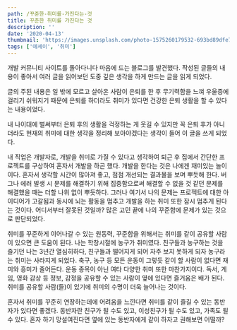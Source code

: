 ```yaml
---
path: /꾸준한-취미를-가진다는-것
title: 꾸준한 취미를 가진다는 것
description: ''
date: '2020-04-13'
thumbnail: 'https://images.unsplash.com/photo-1575260179532-693bd89dfe73?ixlib=rb-1.2.1&ixid=eyJhcHBfaWQiOjEyMDd9&auto=format&fit=crop&w=1050&q=80'
tags: ['에세이', '취미']
---
```


개발 커뮤니티 사이트를 돌아다니다 마음에 드는 블로그를 발견했다. 작성된 글들의 내용이 좋아서 여러 글을 읽어보던 도중 깊은 생각을 하게 만드는 글을 읽게 되었다.

글의 주된 내용은 일 밖에 모르고 살아온 사람이 은퇴를 한 후 무기력함을 느껴 우울증에 걸리기 쉬워지기 때문에 은퇴를 하더라도 취미가 있다면 건강한 은퇴 생활을 할 수 있다는 내용이었다.

내 나이대에 벌써부터 은퇴 후의 생활을 걱정하는 게 웃길 수 있지만 꼭 은퇴 후가 아니더라도 현재의 취미에 대한 생각을 정리해 보아야겠다는 생각이 들어 이 글을 쓰게 되었다.

내 직업은 개발자로, 개발을 취미로 가질 수 있다고 생각하여 퇴근 후 집에서 간단한 프로젝트를 구상하여 혼자서 개발을 하곤 했다. 개발을 한다는 것은 나에겐 재미있는 놀이이다. 혼자서 생각할 시간이 많아져 좋고, 점점 개선되는 결과물을 보며 뿌듯해 한다. 버그나 에러 발생 시 문제를 해결하기 위해 집중함으로써 해결할 수 없을 것 같던 문제를 해결했을 때는 더할 나위 없이 뿌듯하다. 그러나 여기서 나의 문제는 프로젝트에 대한 아이디어가 고갈됨과 동시에 뇌는 활동을 멈추고 개발을 하는 취미 또한 잠시 멈추게 된다는 것이다. 어디서부터 잘못된 것일까? 많은 고민 끝에 나의 꾸준함에 문제가 있는 것으로 판단되었다.

취미를 꾸준하게 이어나갈 수 있는 원동력, 꾸준함을 위해서는 취미를 같이 공유할 사람이 있으면 큰 도움이 된다. 나는 학창시절에 농구가 취미였다. 친구들과 농구하는 것을 즐기던 나는 3년간 열심히하다, 친구들과 떨어지게 되어 자주 보지 못하게 되자 농구라는 취미는 사라지게 되었다. 축구, 농구 등 모든 운동이 그렇듯 같이 할 사람이 없다면 재미와 흥미가 줄어든다. 운동 종목이 아닌 여타 다양한 취미 또한 마찬가지이다. 독서, 게임, 영화 감상 등 정보, 감정을 공유할 수 있는 사람이 옆에 있다면 즐거움은 배가 된다. 취미를 공유할 사람(들)이 있기에 취미의 수명이 더욱 늘어나는 것이다.

혼자서 취미를 꾸준히 연장하는데에 어려움을 느낀다면 취미를 같이 즐길 수 있는 동반자가 있다면 좋겠다. 동반자란 친구가 될 수도 있고, 이성친구가 될 수도 있고, 가족도 될 수 있다. 혼자 하기 망설여진다면 옆에 있는 동반자에게 같이 하자고 권해보면 어떨까?
